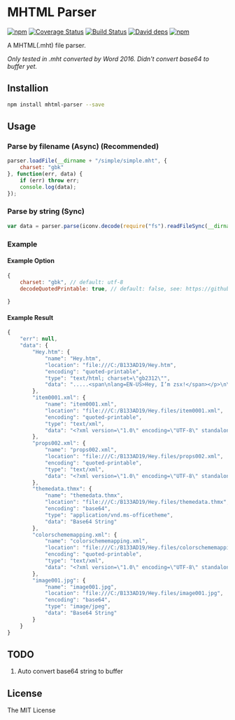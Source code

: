 MHTML Parser
==================================
[![npm](https://img.shields.io/npm/v/mhtml-parser.svg)](https://www.npmjs.com/package/mhtml-parser)
[![Coverage Status](https://coveralls.io/repos/zsxsoft/mhtml-parser/badge.svg)](https://coveralls.io/r/zsxsoft/mhtml-parser)
[![Build Status](https://travis-ci.org/zsxsoft/mhtml-parser.svg?branch=master)](https://travis-ci.org/zsxsoft/mhtml-parser)
[![David deps](https://david-dm.org/zsxsoft/mhtml-parser.svg)](https://david-dm.org/zsxsoft/mhtml-parser)
[![npm](https://img.shields.io/npm/dm/mhtml-parser.svg)](https://www.npmjs.com/package/mhtml-parser)

A MHTML(.mht) file parser.

*Only tested in .mht converted by Word 2016. Didn't convert base64 to buffer yet.*

## Installion
```bash
npm install mhtml-parser --save
```

## Usage

### Parse by filename (Async) (Recommended)
```javascript
parser.loadFile(__dirname + "/simple/simple.mht", {
    charset: "gbk" 
}, function(err, data) {
    if (err) throw err;
    console.log(data);
});
```

### Parse by string (Sync)
```javascript
var data = parser.parse(iconv.decode(require("fs").readFileSync(__dirname + "/simple/simple.mht", null), "gbk"), {});

```

### Example
#### Example Option 
```javascript
{
    charset: "gbk", // default: utf-8 
    decodeQuotedPrintable: true, // default: false, see: https://github.com/mathiasbynens/quoted-printable
    
}
```

#### Example Result
```javascript
{
    "err": null,
    "data": {
        "Hey.htm": {
            "name": "Hey.htm",
            "location": "file:///C:/B133AD19/Hey.htm",
            "encoding": "quoted-printable",
            "type": "text/html; charset=\"gb2312\"",
            "data": ".....<span\nlang=EN-US>Hey, I’m zsx!</span></p>\n\n<p class=MsoNormal><span style='font-family:等线;mso-ascii-font-family:Calibri;\nmso-ascii-theme-font:minor-latin;mso-fareast-font-family:等线;mso-fareast-theme-font:\nminor-fareast;mso-hansi-font-family:Calibri;mso-hansi-theme-font:minor-latin'>我只是在测试文件而已（笑）</span></p>..."
        },
        "item0001.xml": {
            "name": "item0001.xml",
            "location": "file:///C:/B133AD19/Hey.files/item0001.xml",
            "encoding": "quoted-printable",
            "type": "text/xml",
            "data": "<?xml version=\"1.0\" encoding=\"UTF-8\" standalone=\"no\"?><b:Sources xmlns:b=\"http://schemas.openxmlformats.org/officeDocument/2006/bibliography\" xmlns=\"http://schemas.openxmlformats.org/officeDocument/2006/bibliography\" SelectedStyle=\"\\APASixthEditionOfficeOnline.xsl\" StyleName=\"APA\" Version=\"6\"></b:Sources>"
        },
        "props002.xml": {
            "name": "props002.xml",
            "location": "file:///C:/B133AD19/Hey.files/props002.xml",
            "encoding": "quoted-printable",
            "type": "text/xml",
            "data": "<?xml version=\"1.0\" encoding=\"UTF-8\" standalone=\"no\"?>\n<ds:datastoreItem ds:itemID=\"{373E907E-BE5B-430B-A4E0-C91998BBC7EF}\" xmlns:ds=\"http://schemas.openxmlformats.org/officeDocument/2006/customXml\"><ds:schemaRefs><ds:schemaRef ds:uri=\"http://schemas.openxmlformats.org/officeDocument/2006/bibliography\"/></ds:schemaRefs></ds:datastoreItem>"
        },
        "themedata.thmx": {
            "name": "themedata.thmx",
            "location": "file:///C:/B133AD19/Hey.files/themedata.thmx",
            "encoding": "base64",
            "type": "application/vnd.ms-officetheme",
            "data": "Base64 String"
        },
        "colorschememapping.xml": {
            "name": "colorschememapping.xml",
            "location": "file:///C:/B133AD19/Hey.files/colorschememapping.xml",
            "encoding": "quoted-printable",
            "type": "text/xml",
            "data": "<?xml version=\"1.0\" encoding=\"UTF-8\" standalone=\"yes\"?>\n<a:clrMap xmlns:a=\"http://schemas.openxmlformats.org/drawingml/2006/main\"bg1=\"lt1\" tx1=\"dk1\" bg2=\"lt2\" tx2=\"dk2\" accent1=\"accent1\" accent2=\"accent2\" accent3=\"accent3\" accent4=\"accent4\" accent5=\"accent5\" accent6=\"accent6\" hlink=\"hlink\" folHlink=\"folHlink\"/>"
        },
        "image001.jpg": {
            "name": "image001.jpg",
            "location": "file:///C:/B133AD19/Hey.files/image001.jpg",
            "encoding": "base64",
            "type": "image/jpeg",
            "data": "Base64 String"
        }
    }
}

```

## TODO
1. Auto convert base64 string to buffer

## License
The MIT License